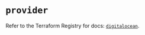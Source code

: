 # `provider`

Refer to the Terraform Registry for docs: [`digitalocean`](https://registry.terraform.io/providers/digitalocean/digitalocean/2.58.0/docs).
